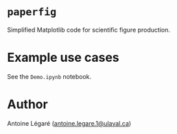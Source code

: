 # `paperfig`

Simplified Matplotlib code for scientific figure production.

# Example use cases

See the `Demo.ipynb` notebook.

# Author

Antoine Légaré (antoine.legare.1@ulaval.ca)
